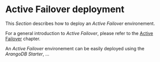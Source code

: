 # Active Failover deployment

This _Section_ describes how to deploy an _Active Failover_ environement.

For a general introduction to _Active Failover_, please refer to the [Active Failover](../../Scalability/ActiveFailiver/README.md) chapter.

An _Active Failover_ environement can be easily deployed using the _ArangoDB Starter_, ...
